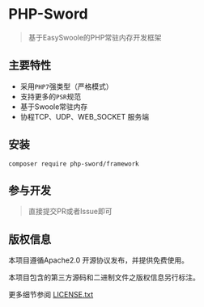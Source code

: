 # PHP-Sword

> 基于EasySwoole的PHP常驻内存开发框架

## 主要特性

* 采用`PHP7`强类型（严格模式）
* 支持更多的`PSR`规范
* 基于Swoole常驻内存
* 协程TCP、UDP、WEB_SOCKET 服务端

## 安装

~~~
composer require php-sword/framework
~~~

## 参与开发

> 直接提交PR或者Issue即可

## 版权信息

本项目遵循Apache2.0 开源协议发布，并提供免费使用。

本项目包含的第三方源码和二进制文件之版权信息另行标注。

更多细节参阅 [LICENSE.txt](LICENSE.txt)
